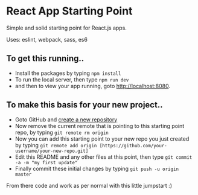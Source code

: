 # React App Starting Point

Simple and solid starting point for React.js apps.

Uses: eslint, webpack, sass, es6

## To get this running..

- Install the packages by typing `npm install`
- To run the local server, then type `npm run dev`
- and then to view your app running, goto [http://localhost:8080](http://localhost:8080).

## To make this basis for your new project..

- Goto GitHub and [create a new repository](https://github.com/new)
- Now remove the current remote that is pointing to this starting point repo, by typing `git remote rm origin`
- Now you can add this starting point to your new repo you just created by typing `git remote add origin [https://github.com/your-username/your-new-repo.git]`
- Edit this README and any other files at this point, then type `git commit -a -m "my first update"`
- Finally commit these initial changes by typing `git push -u origin master`

From there code and work as per normal with this little jumpstart :)
